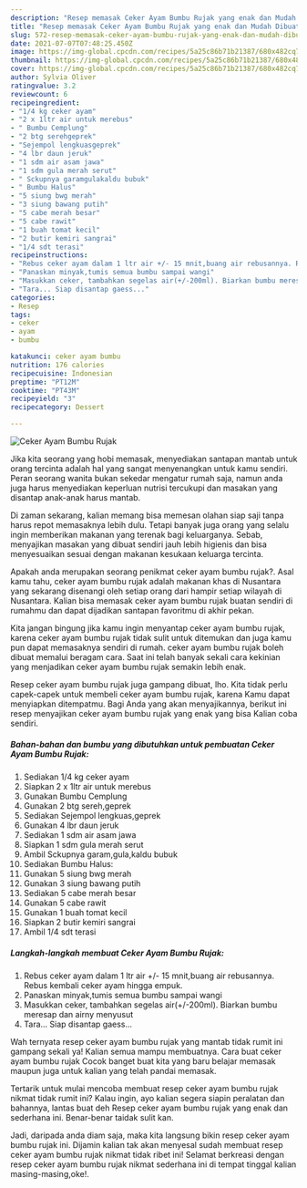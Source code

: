 ```yaml
---
description: "Resep memasak Ceker Ayam Bumbu Rujak yang enak dan Mudah Dibuat"
title: "Resep memasak Ceker Ayam Bumbu Rujak yang enak dan Mudah Dibuat"
slug: 572-resep-memasak-ceker-ayam-bumbu-rujak-yang-enak-dan-mudah-dibuat
date: 2021-07-07T07:48:25.450Z
image: https://img-global.cpcdn.com/recipes/5a25c86b71b21387/680x482cq70/ceker-ayam-bumbu-rujak-foto-resep-utama.jpg
thumbnail: https://img-global.cpcdn.com/recipes/5a25c86b71b21387/680x482cq70/ceker-ayam-bumbu-rujak-foto-resep-utama.jpg
cover: https://img-global.cpcdn.com/recipes/5a25c86b71b21387/680x482cq70/ceker-ayam-bumbu-rujak-foto-resep-utama.jpg
author: Sylvia Oliver
ratingvalue: 3.2
reviewcount: 6
recipeingredient:
- "1/4 kg ceker ayam"
- "2 x 1ltr air untuk merebus"
- " Bumbu Cemplung"
- "2 btg serehgeprek"
- "Sejempol lengkuasgeprek"
- "4 lbr daun jeruk"
- "1 sdm air asam jawa"
- "1 sdm gula merah serut"
- " Sckupnya garamgulakaldu bubuk"
- " Bumbu Halus"
- "5 siung bwg merah"
- "3 siung bawang putih"
- "5 cabe merah besar"
- "5 cabe rawit"
- "1 buah tomat kecil"
- "2 butir kemiri sangrai"
- "1/4 sdt terasi"
recipeinstructions:
- "Rebus ceker ayam dalam 1 ltr air +/- 15 mnit,buang air rebusannya. Rebus kembali ceker ayam hingga empuk."
- "Panaskan minyak,tumis semua bumbu sampai wangi"
- "Masukkan ceker, tambahkan segelas air(+/-200ml). Biarkan bumbu meresap dan airny menyusut"
- "Tara... Siap disantap gaess..."
categories:
- Resep
tags:
- ceker
- ayam
- bumbu

katakunci: ceker ayam bumbu 
nutrition: 176 calories
recipecuisine: Indonesian
preptime: "PT12M"
cooktime: "PT43M"
recipeyield: "3"
recipecategory: Dessert

---
```



![Ceker Ayam Bumbu Rujak](https://img-global.cpcdn.com/recipes/5a25c86b71b21387/680x482cq70/ceker-ayam-bumbu-rujak-foto-resep-utama.jpg)

Jika kita seorang yang hobi memasak, menyediakan santapan mantab untuk orang tercinta adalah hal yang sangat menyenangkan untuk kamu sendiri. Peran seorang  wanita bukan sekedar mengatur rumah saja, namun anda juga harus menyediakan keperluan nutrisi tercukupi dan masakan yang disantap anak-anak harus mantab.

Di zaman  sekarang, kalian memang bisa memesan olahan siap saji tanpa harus repot memasaknya lebih dulu. Tetapi banyak juga orang yang selalu ingin memberikan makanan yang terenak bagi keluarganya. Sebab, menyajikan masakan yang dibuat sendiri jauh lebih higienis dan bisa menyesuaikan sesuai dengan makanan kesukaan keluarga tercinta. 



Apakah anda merupakan seorang penikmat ceker ayam bumbu rujak?. Asal kamu tahu, ceker ayam bumbu rujak adalah makanan khas di Nusantara yang sekarang disenangi oleh setiap orang dari hampir setiap wilayah di Nusantara. Kalian bisa memasak ceker ayam bumbu rujak buatan sendiri di rumahmu dan dapat dijadikan santapan favoritmu di akhir pekan.

Kita jangan bingung jika kamu ingin menyantap ceker ayam bumbu rujak, karena ceker ayam bumbu rujak tidak sulit untuk ditemukan dan juga kamu pun dapat memasaknya sendiri di rumah. ceker ayam bumbu rujak boleh dibuat memalui beragam cara. Saat ini telah banyak sekali cara kekinian yang menjadikan ceker ayam bumbu rujak semakin lebih enak.

Resep ceker ayam bumbu rujak juga gampang dibuat, lho. Kita tidak perlu capek-capek untuk membeli ceker ayam bumbu rujak, karena Kamu dapat menyiapkan ditempatmu. Bagi Anda yang akan menyajikannya, berikut ini resep menyajikan ceker ayam bumbu rujak yang enak yang bisa Kalian coba sendiri.

<!--inarticleads1-->

##### Bahan-bahan dan bumbu yang dibutuhkan untuk pembuatan Ceker Ayam Bumbu Rujak:

1. Sediakan 1/4 kg ceker ayam
1. Siapkan 2 x 1ltr air untuk merebus
1. Gunakan  Bumbu Cemplung
1. Gunakan 2 btg sereh,geprek
1. Sediakan Sejempol lengkuas,geprek
1. Gunakan 4 lbr daun jeruk
1. Sediakan 1 sdm air asam jawa
1. Siapkan 1 sdm gula merah serut
1. Ambil  Sckupnya garam,gula,kaldu bubuk
1. Sediakan  Bumbu Halus:
1. Gunakan 5 siung bwg merah
1. Gunakan 3 siung bawang putih
1. Sediakan 5 cabe merah besar
1. Gunakan 5 cabe rawit
1. Gunakan 1 buah tomat kecil
1. Siapkan 2 butir kemiri sangrai
1. Ambil 1/4 sdt terasi




<!--inarticleads2-->

##### Langkah-langkah membuat Ceker Ayam Bumbu Rujak:

1. Rebus ceker ayam dalam 1 ltr air +/- 15 mnit,buang air rebusannya. Rebus kembali ceker ayam hingga empuk.
1. Panaskan minyak,tumis semua bumbu sampai wangi
1. Masukkan ceker, tambahkan segelas air(+/-200ml). Biarkan bumbu meresap dan airny menyusut
1. Tara... Siap disantap gaess...




Wah ternyata resep ceker ayam bumbu rujak yang mantab tidak rumit ini gampang sekali ya! Kalian semua mampu membuatnya. Cara buat ceker ayam bumbu rujak Cocok banget buat kita yang baru belajar memasak maupun juga untuk kalian yang telah pandai memasak.

Tertarik untuk mulai mencoba membuat resep ceker ayam bumbu rujak nikmat tidak rumit ini? Kalau ingin, ayo kalian segera siapin peralatan dan bahannya, lantas buat deh Resep ceker ayam bumbu rujak yang enak dan sederhana ini. Benar-benar taidak sulit kan. 

Jadi, daripada anda diam saja, maka kita langsung bikin resep ceker ayam bumbu rujak ini. Dijamin kalian tak akan menyesal sudah membuat resep ceker ayam bumbu rujak nikmat tidak ribet ini! Selamat berkreasi dengan resep ceker ayam bumbu rujak nikmat sederhana ini di tempat tinggal kalian masing-masing,oke!.

